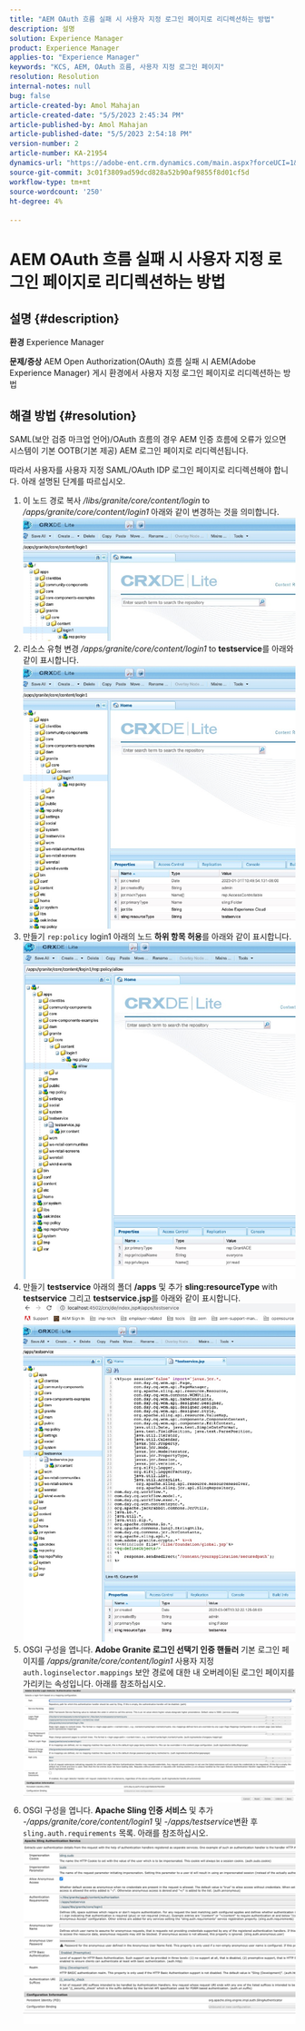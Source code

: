 ```yaml
---
title: "AEM OAuth 흐름 실패 시 사용자 지정 로그인 페이지로 리디렉션하는 방법"
description: 설명
solution: Experience Manager
product: Experience Manager
applies-to: "Experience Manager"
keywords: "KCS, AEM, OAuth 흐름, 사용자 지정 로그인 페이지"
resolution: Resolution
internal-notes: null
bug: false
article-created-by: Amol Mahajan
article-created-date: "5/5/2023 2:45:34 PM"
article-published-by: Amol Mahajan
article-published-date: "5/5/2023 2:54:18 PM"
version-number: 2
article-number: KA-21954
dynamics-url: "https://adobe-ent.crm.dynamics.com/main.aspx?forceUCI=1&pagetype=entityrecord&etn=knowledgearticle&id=4373837d-53eb-ed11-a7c6-6045bd006e5a"
source-git-commit: 3c01f3809ad59dcd828a52b90af9855f8d01cf5d
workflow-type: tm+mt
source-wordcount: '250'
ht-degree: 4%

---
```


# AEM OAuth 흐름 실패 시 사용자 지정 로그인 페이지로 리디렉션하는 방법

## 설명 {#description}

<b>환경</b>
Experience Manager


<b>문제/증상</b>
AEM Open Authorization(OAuth) 흐름 실패 시 AEM(Adobe Experience Manager) 게시 환경에서 사용자 지정 로그인 페이지로 리디렉션하는 방법


## 해결 방법 {#resolution}


SAML(보안 검증 마크업 언어)/OAuth 흐름의 경우 AEM 인증 흐름에 오류가 있으면 시스템이 기본 OOTB(기본 제공) AEM 로그인 페이지로 리디렉션됩니다.

따라서 사용자를 사용자 지정 SAML/OAuth IDP 로그인 페이지로 리디렉션해야 합니다. 아래 설명된 단계를 따르십시오.

1. 이 노드 경로 복사 */libs/granite/core/content/login* to */apps/granite/core/content/login1* 아래와 같이 변경하는 것을 의미합니다.![](assets/704db5a9-53eb-ed11-a7c6-6045bd006e5a.png)
2. 리소스 유형 변경 */apps/granite/core/content/login1* to <b>testservice</b>를 아래와 같이 표시합니다.![](assets/25e0ebb5-ede4-ed11-a7c7-6045bd006a22.png)
3. 만들기 `rep:policy` login1 아래의 노드 <b>하위 항목 허용</b>를 아래와 같이 표시합니다.![](assets/cc0347ce-ede4-ed11-a7c7-6045bd006a22.png)
4. 만들기 <b>testservice</b> 아래의 폴더 <b>/apps</b> 및 추가 <b>sling:resourceType</b> with <b>testservice</b> 그리고 <b>testservice.jsp</b>를 아래와 같이 표시합니다.![](assets/aec657e1-ede4-ed11-a7c7-6045bd006a22.png)
5. OSGI 구성을 엽니다. <b>Adobe Granite 로그인 선택기 인증 핸들러</b> 기본 로그인 페이지를 */apps/granite/core/content/login1* 사용자 지정 `auth.loginselector.mappings` 보안 경로에 대한 내 오버레이된 로그인 페이지를 가리키는 속성입니다. 아래를 참조하십시오.![](assets/b45869f6-ede4-ed11-a7c7-6045bd006a22.png)
6. OSGI 구성을 엽니다. <b>Apache Sling 인증 서비스</b> 및 추가 *-/apps/granite/core/content/login1* 및 *-/apps/testservice*&#x200B;변환 후 `sling.auth.requirements` 목록. 아래를 참조하십시오.![](assets/494fad08-eee4-ed11-a7c7-6045bd006a22.png)

